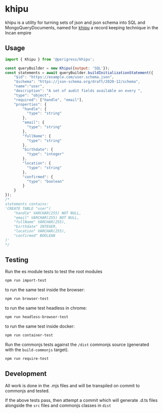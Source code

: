khipu
=====
khipu is a utility for turning sets of json and json schema into SQL and MongoQueryDocuments, named for [khipu](https://en.wikipedia.org/wiki/Quipu) a record keeping technique in the Incan empire

Usage
-----

```js
import { Khipu } from '@perigress/khipu';

const queryBuilder = new Khipu({output: 'SQL'});
const statements = await queryBuilder.buildInitializationStatement({
    "$id": "https://example.com/user.schema.json",
    "$schema": "https://json-schema.org/draft/2020-12/schema",
    "name":"user",
    "description": "A set of audit fields available on every ",
    "type": "object",
    "required": ["handle", "email"],
    "properties": {
        "handle": {
          "type": "string"
        },
        "email": {
          "type": "string"
        },
        "fullName": {
          "type": "string"
        },
        "birthdate": {
          "type": "integer"
        },
        "location": {
          "type": "string"
        },
        "confirmed": {
          "type": "boolean"
        }
    }
});
/*
statements contains:
'CREATE TABLE "user"(
    "handle" VARCHAR(255) NOT NULL,
    "email" VARCHAR(255) NOT NULL,
    "fullName" VARCHAR(255),
    "birthdate" INTEGER,
    "location" VARCHAR(255),
    "confirmed" BOOLEAN
)'
*/


```

Testing
-------

Run the es module tests to test the root modules
```bash
npm run import-test
```
to run the same test inside the browser:

```bash
npm run browser-test
```
to run the same test headless in chrome:
```bash
npm run headless-browser-test
```

to run the same test inside docker:
```bash
npm run container-test
```

Run the commonjs tests against the `/dist` commonjs source (generated with the `build-commonjs` target).
```bash
npm run require-test
```

Development
-----------
All work is done in the .mjs files and will be transpiled on commit to commonjs and tested.

If the above tests pass, then attempt a commit which will generate .d.ts files alongside the `src` files and commonjs classes in `dist`

